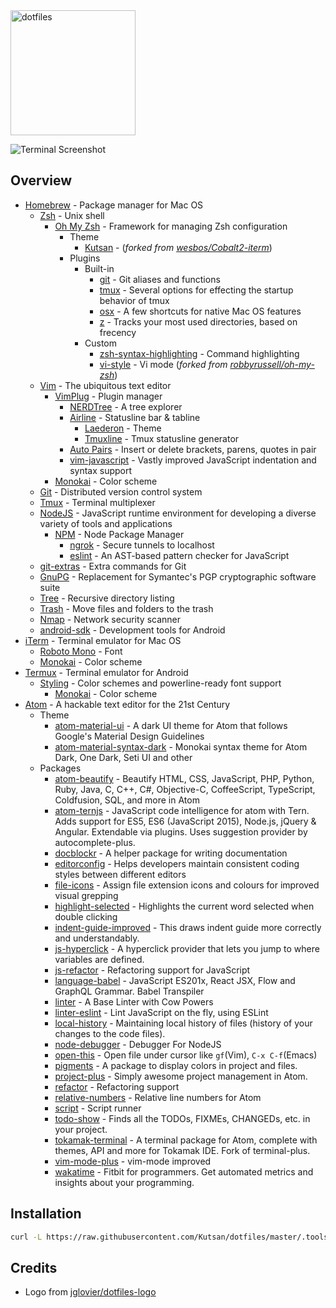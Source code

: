 <img alt="dotfiles" width="200" src="https://raw.githubusercontent.com/jglovier/dotfiles-logo/master/dotfiles-logo.png">

![Terminal Screenshot][screenshot]

## Overview
- [Homebrew](http://brew.sh/) - Package manager for Mac OS
    - [Zsh](http://www.zsh.org) - Unix shell
        - [Oh My Zsh](https://github.com/robbyrussell/oh-my-zsh) - Framework for managing Zsh configuration
            - Theme
                - [Kutsan](https://github.com/Kutsan/dotfiles/blob/master/.oh-my-zsh/themes/kutsan.zsh-theme) - (_forked from [wesbos/Cobalt2-iterm](https://github.com/wesbos/Cobalt2-iterm)_)
            - Plugins
                - Built-in
                    - [git](https://github.com/robbyrussell/oh-my-zsh/wiki/Plugins#git) - Git aliases and functions
                    - [tmux](https://github.com/robbyrussell/oh-my-zsh/wiki/Plugins#tmux) - Several options for effecting the startup behavior of tmux
                    - [osx](https://github.com/robbyrussell/oh-my-zsh/wiki/Plugins#osx) - A few shortcuts for native Mac OS features
                    - [z](https://github.com/robbyrussell/oh-my-zsh/tree/master/plugins/z) - Tracks your most used directories, based on frecency
                - Custom
                    - [zsh-syntax-highlighting](https://github.com/zsh-users/zsh-syntax-highlighting) - Command highlighting
                    - [vi-style](https://github.com/Kutsan/dotfiles/tree/master/.oh-my-zsh/custom/plugins/vi-style/vi-style.plugin.zsh) - Vi mode (_forked from [robbyrussell/oh-my-zsh](https://github.com/robbyrussell/oh-my-zsh/blob/master/plugins/vi-mode/vi-mode.plugin.zsh)_)
    - [Vim](http://www.vim.org) - The ubiquitous text editor
        - [VimPlug](https://github.com/junegunn/vim-plug) - Plugin manager
            - [NERDTree](https://github.com/scrooloose/nerdtree) - A tree explorer
            - [Airline](https://github.com/vim-airline/vim-airline) - Statusline bar & tabline
                - [Laederon](https://github.com/vim-airline/vim-airline-themes/blob/master/autoload/airline/themes/laederon.vim) - Theme
                - [Tmuxline](https://github.com/edkolev/tmuxline.vim) - Tmux statusline generator
            - [Auto Pairs](https://github.com/jiangmiao/auto-pairs) - Insert or delete brackets, parens, quotes in pair
            - [vim-javascript](https://github.com/pangloss/vim-javascript) - Vastly improved JavaScript indentation and syntax support
        - [Monokai](https://github.com/crusoexia/vim-monokai) - Color scheme
    - [Git](https://git-scm.com) - Distributed version control system
    - [Tmux](https://tmux.github.io) - Terminal multiplexer
    - [NodeJS](https://nodejs.org) - JavaScript runtime environment for developing a diverse variety of tools and applications
      - [NPM](https://www.npmjs.com) - Node Package Manager
          - [ngrok](https://www.npmjs.com/package/ngrok) - Secure tunnels to localhost
		  - [eslint](https://www.npmjs.com/package/eslint) - An AST-based pattern checker for JavaScript
    - [git-extras](https://github.com/tj/git-extras) - Extra commands for Git
    - [GnuPG](https://www.gnupg.org) - Replacement for Symantec's PGP cryptographic software suite
    - [Tree](http://mama.indstate.edu/users/ice/tree) - Recursive directory listing
    - [Trash](https://github.com/sindresorhus/trash) - Move files and folders to the trash
	- [Nmap](https://nmap.org) - Network security scanner
	- [android-sdk](https://developer.android.com/studio/index.html) - Development tools for Android
- [iTerm](https://www.iterm2.com) - Terminal emulator for Mac OS
    - [Roboto Mono](https://github.com/powerline/fonts) - Font
    - [Monokai](https://github.com/Kutsan/dotfiles/blob/master/.config/iterm/monokai.itermcolors) - Color scheme
- [Termux](https://play.google.com/store/apps/details?id=com.termux) - Terminal emulator for Android
    - [Styling](https://play.google.com/store/apps/details?id=com.termux.styling) - Color schemes and powerline-ready font support
        - [Monokai](https://github.com/Kutsan/dotfiles/blob/master/.termux/colors.properties) - Color scheme
- [Atom](https://atom.io) - A hackable text editor for the 21st Century
	- Theme
		- [atom-material-ui](https://atom.io/packages/atom-material-ui) - A dark UI theme for Atom that follows Google's Material Design Guidelines
		- [atom-material-syntax-dark](https://atom.io/packages/atom-material-syntax-dark) - Monokai syntax theme for Atom Dark, One Dark, Seti UI and other
	- Packages
		- [atom-beautify](https://atom.io/packages/atom-beautify) - Beautify HTML, CSS, JavaScript, PHP, Python, Ruby, Java, C, C++, C#, Objective-C, CoffeeScript, TypeScript, Coldfusion, SQL, and more in Atom
		- [atom-ternjs](https://atom.io/packages/atom-ternjs) - JavaScript code intelligence for atom with Tern. Adds support for ES5, ES6 (JavaScript 2015), Node.js, jQuery & Angular. Extendable via plugins. Uses suggestion provider by autocomplete-plus.
		- [docblockr](https://atom.io/packages/docblockr) - A helper package for writing documentation
		- [editorconfig](https://atom.io/packages/editorconfig) - Helps developers maintain consistent coding styles between different editors
		- [file-icons](https://atom.io/packages/file-icons) - Assign file extension icons and colours for improved visual grepping
		- [highlight-selected](https://atom.io/packages/highlight-selected) - Highlights the current word selected when double clicking
		- [indent-guide-improved](https://atom.io/packages/indent-guide-improved) - This draws indent guide more correctly and understandably.
		- [js-hyperclick](https://atom.io/packages/js-hyperclick) - A hyperclick provider that lets you jump to where variables are defined.
		- [js-refactor](https://atom.io/packages/js-refactor) - Refactoring support for JavaScript
		- [language-babel](https://atom.io/packages/js-refactor) - JavaScript ES201x, React JSX, Flow and GraphQL Grammar. Babel Transpiler
		- [linter](https://atom.io/packages/linter) - A Base Linter with Cow Powers
		- [linter-eslint](https://atom.io/packages/linter-eslint) - Lint JavaScript on the fly, using ESLint
		- [local-history](https://atom.io/packages/local-history) - Maintaining local history of files (history of your changes to the code files).
		- [node-debugger](https://atom.io/packages/node-debugger) - Debugger For NodeJS
		- [open-this](https://atom.io/packages/open-this) - Open file under cursor like `gf`(Vim), `C-x C-f`(Emacs)
		- [pigments](https://atom.io/packages/pigments) - A package to display colors in project and files.
		- [project-plus](https://atom.io/packages/project-plus) - Simply awesome project management in Atom.
		- [refactor](https://atom.io/packages/refactor) - Refactoring support
		- [relative-numbers](https://atom.io/packages/relative-numbers) - Relative line numbers for Atom
		- [script](https://atom.io/packages/script) - Script runner
		- [todo-show](https://atom.io/packages/todo-show) - Finds all the TODOs, FIXMEs, CHANGEDs, etc. in your project.
		- [tokamak-terminal](https://atom.io/packages/tokamak-terminal) - A terminal package for Atom, complete with themes, API and more for Tokamak IDE. Fork of terminal-plus.
		- [vim-mode-plus](https://atom.io/packages/vim-mode-plus) - vim-mode improved
		- [wakatime](https://atom.io/packages/wakatime) - Fitbit for programmers. Get automated metrics and insights about your programming.

## Installation

```bash
curl -L https://raw.githubusercontent.com/Kutsan/dotfiles/master/.tools/install.sh | bash
```

## Credits

- Logo from [jglovier/dotfiles-logo]

[screenshot]: https://i.imgur.com/luTixwP.png
[jglovier/dotfiles-logo]: https://github.com/jglovier/dotfiles-logo
